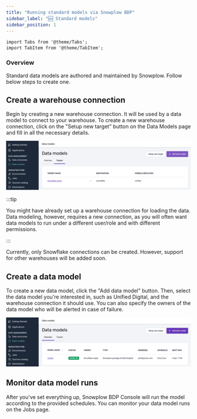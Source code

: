 ```yaml
---
title: "Running standard models via Snowplow BDP"
sidebar_label: "🆕 Standard models"
sidebar_position: 1
---
```


```mdx-code-block
import Tabs from '@theme/Tabs';
import TabItem from '@theme/TabItem';
```

### Overview
Standard data models are authored and maintained by Snowplow. Follow below steps to create one.

## Create a warehouse connection
Begin by creating a new warehouse connection. It will be used by a data model to connect to your warehouse. To create a new warehouse connection, click on the "Setup new target" button on the Data Models page and fill in all the necessary details.

![](images/warehouse-connections.png)

:::tip

You might have already set up a warehouse connection for loading the data. Data modeling, however, requires a new connection, as you will often want data models to run under a different user/role and with different permissions.

:::

Currently, only Snowflake connections can be created. However, support for other warehouses will be added soon.

## Create a data model
To create a new data model, click the "Add data model" button. Then, select the data model you're interested in, such as Unified Digital, and the warehouse connection it should use. You can also specify the owners of the data model who will be alerted in case of failure.

![](images/data-models.png)

## Monitor data model runs
After you've set everything up, Snowplow BDP Console will run the model according to the provided schedules. You can monitor your data model runs on the Jobs page.